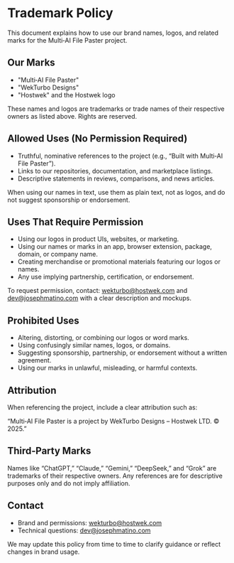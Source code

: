 # Trademark Policy

This document explains how to use our brand names, logos, and related marks for the Multi‑AI File Paster project.

## Our Marks
- "Multi‑AI File Paster"
- "WekTurbo Designs"
- "Hostwek" and the Hostwek logo

These names and logos are trademarks or trade names of their respective owners as listed above. Rights are reserved.

## Allowed Uses (No Permission Required)
- Truthful, nominative references to the project (e.g., “Built with Multi‑AI File Paster”).
- Links to our repositories, documentation, and marketplace listings.
- Descriptive statements in reviews, comparisons, and news articles.

When using our names in text, use them as plain text, not as logos, and do not suggest sponsorship or endorsement.

## Uses That Require Permission
- Using our logos in product UIs, websites, or marketing.
- Using our names or marks in an app, browser extension, package, domain, or company name.
- Creating merchandise or promotional materials featuring our logos or names.
- Any use implying partnership, certification, or endorsement.

To request permission, contact: wekturbo@hostwek.com and dev@josephmatino.com with a clear description and mockups.

## Prohibited Uses
- Altering, distorting, or combining our logos or word marks.
- Using confusingly similar names, logos, or domains.
- Suggesting sponsorship, partnership, or endorsement without a written agreement.
- Using our marks in unlawful, misleading, or harmful contexts.

## Attribution
When referencing the project, include a clear attribution such as:

“Multi‑AI File Paster is a project by WekTurbo Designs – Hostwek LTD. © 2025.”

## Third‑Party Marks
Names like “ChatGPT,” “Claude,” “Gemini,” “DeepSeek,” and “Grok” are trademarks of their respective owners. Any references are for descriptive purposes only and do not imply affiliation.

## Contact
- Brand and permissions: wekturbo@hostwek.com
- Technical questions: dev@josephmatino.com

We may update this policy from time to time to clarify guidance or reflect changes in brand usage.
